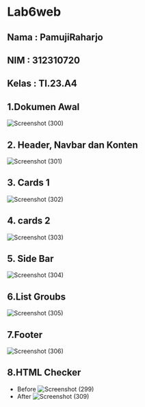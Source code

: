 # Lab6web
## Nama  : PamujiRaharjo
## NIM   : 312310720
## Kelas : TI.23.A4

## 1.Dokumen Awal
![Screenshot (300)](https://github.com/user-attachments/assets/d61dbd8a-4b76-49ba-87b6-a5c883c962f8)

## 2. Header, Navbar dan Konten
![Screenshot (301)](https://github.com/user-attachments/assets/459a0af7-b5a4-4eaa-9c26-8473e587afb2)

## 3. Cards 1
![Screenshot (302)](https://github.com/user-attachments/assets/a6df985d-f60a-48c4-8641-d8512e9242ea)

## 4. cards 2
![Screenshot (303)](https://github.com/user-attachments/assets/3711a989-27c4-43c9-b47a-b124b9d619c6)

## 5. Side Bar
![Screenshot (304)](https://github.com/user-attachments/assets/323726b9-4b9b-4af6-a359-d8b4e7514f1e)

## 6.List Groubs
![Screenshot (305)](https://github.com/user-attachments/assets/28628c64-5bde-4091-82a4-44b80a30f56d)

## 7.Footer
![Screenshot (306)](https://github.com/user-attachments/assets/c00cc68a-cf81-4142-88f3-ec978d0fec2e)

## 8.HTML Checker
- Before
![Screenshot (299)](https://github.com/user-attachments/assets/1021bb23-48f9-4d59-bfea-fec829b2358b)
- After
![Screenshot (309)](https://github.com/user-attachments/assets/79e542df-121d-471c-8723-c982fbd9e214)

